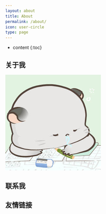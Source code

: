 ```yaml
---
layout: about
title: About
permalink: /about/
icon: user-circle
type: page
---
```


* content
{:toc}
## 关于我



<left>
    <img src="https://raw.githubusercontent.com/HG1227/image/master/img_tuchuang/20191217224204.jpg" 
          />
</left>



## 联系我 



## 友情链接


